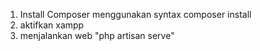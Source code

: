1. Install Composer menggunakan syntax composer install
2. aktifkan xampp
3. menjalankan web "php artisan serve"